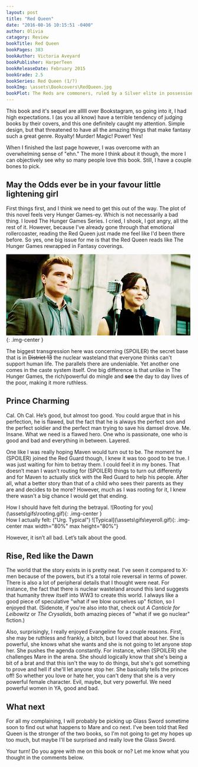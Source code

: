 ```yaml
---
layout: post
title: "Red Queen"
date: "2016-08-16 10:15:51 -0400"
author: Olivia
catagory: Review
bookTitle: Red Queen
bookPages: 383
bookAuthor: Victoria Aveyard
bookPublisher: HarperTeen
bookReleaseDate: February 2015
bookGrade: 2.5
bookSeries: Red Queen (1/?)
bookImg: \assets\Bookcovers\RedQueen.jpg
bookPlot: The Reds are commoners, ruled by a Silver elite in possession of god-like superpowers. And to Mare Barrow, a seventeen-year-old Red girl from the poverty-stricken Stilts, it seems like nothing will ever change. That is, until she finds herself working in the Silver Palace. Here, Mare discovers that, despite her red blood, she possesses a deadly power of her own. One that threatens to destroy the balance of power. <br> <sup>Adapted from &#58; GoodReads</sup>
---
```

This book and it's sequel are alllll over Bookstagram, so going into it, I had high expectations. I (as you all know) have a terrible tendency of judging books by their covers, and this one definitely caught my attention. Simple design, but that threatened to have all the amazing things that make fantasy such a great genre. Royalty! Murder! Magic! Power! Yes!

When I finished the last page however, I was overcome with an overwhelming sense of "ehn." The more I think about it though, the more I can objectively see why so many people love this book. Still, I have a couple bones to pick.

<!--more-->

## May the Odds ever be in your favour little lightening girl

First things first, and I think we need to get this out of the way. The plot of this novel feels very Hunger Games-ey. Which is not necessarily a bad thing. I loved The Hunger Games Series. I cried, I shook, I got angry, all the rest of it. However, because I've already gone through that emotional rollercoaster, reading the Red Queen just made me feel like I'd been there before. So yes, one big issue for me is that the Red Queen reads like The Hunger Games rewrapped in Fantasy coverings.

![Hunger Games](\assets\gifs\hungergames.gif){: .img-center }

The biggest transgression here was concerning (SPOILER) <span class="spoiler">the secret base that is in <strike>District 13</strike> the nuclear wasteland that everyone thinks can't support human life.</span> The parallels there are undeniable. Yet another one comes in the caste system itself. One big difference is that unlike in The Hunger Games, the rich/powerful do mingle and **see** the day to day lives of the poor, making it more ruthless.

## Prince Charming
Cal. Oh Cal. He’s good, but almost too good. You could argue that in his perfection, he is flawed, but the fact that he is always the perfect son and the perfect soldier and the perfect man trying to save his damsel drove. Me. Insane. What we need is a flawed hero. One who is passionate, one who is good and bad and everything in between. Layered.

One like I was really hoping Maven would turn out to be. The moment he (SPOILER) <span class="spoiler">joined the Red Guard though, I knew it was too good to be true. I was just waiting for him to betray them.</span> I could feel it in my bones. That doesn’t mean I wasn’t routing for (SPOILER) <span class="spoiler">things to turn out differently and for Maven to actually stick with the Red Guard to help his people. After all, what a better story than that of a child who sees their parents as they are and decides to be more?</span> However, much as I was rooting for it, I knew there wasn't a big chance I would get that ending.

<div class="container-fluid">
<div class="col-md-6" markdown="1">How I should have felt during the <span class="spoiler">betrayal.</span>
![Rooting for you](\assets\gifs\rooting.gif){: .img-center }
</div>
<div class="col-md-6" markdown="1">How I actually felt: <span class="spoiler"> ("Urg. Typical")</span>
![Typical](\assets\gifs\eyeroll.gif){: .img-center max width="80%" max height="80%"}
</div>
</div>

However, it isn’t all bad. Let’s talk about the good.

## Rise, Red like the Dawn
The world that the story exists in is pretty neat. I've seen it compared to X-men because of the powers, but it's a total role reversal in terms of power. There is also a lot of peripheral details that I thought were neat. For instance, the fact that there is nuclear wasteland around this land suggests that humanity threw itself into WW3 to create this world. I always like a good piece of speculative "what if we blow ourselves up" fiction, so I enjoyed that. (Sidenote, if you're also into that, check out *A Canticle for Leibowitz* or *The Crysalids*, both amazing pieces of "what if we go nuclear" fiction.)

Also, surprisingly, I really enjoyed Evangeline for a couple reasons. First, she may be ruthless and frankly, a bitch, but I loved that about her. She is powerful, she knows what she wants and she is not going to let anyone stop her. She pushes the agenda constantly. For instance, when (SPOILER) <span class="spoiler">she challenges Mare in the arena. She should logically know that she's being a bit of a brat and that this isn't the way to do things, but she's got something to prove and hell if she'll let anyone stop her. She basically tells the princes off!</span> So whether you love or hate her, you can't deny that she is a very powerful female character. Evil, maybe, but very powerful. We need powerful women in YA, good and bad.

## What next
For all my complaining, I will probably be picking up Glass Sword sometime soon to find out what happens to Mare and co next. I've been told that Red Queen is the stronger of the two books, so I'm not going to get my hopes up too much, but maybe I'll be surprised and really love the Glass Sword.

Your turn! Do you agree with me on this book or no? Let me know what you thought in the comments below.

